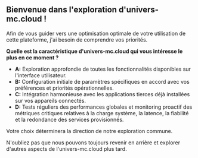 ##  Bienvenue dans l'exploration d'univers-mc.cloud !

Afin de vous guider vers une optimisation optimale de votre utilisation de cette plateforme, j'ai besoin de comprendre vos priorités. 

**Quelle est la caractéristique d'univers-mc.cloud qui vous intéresse le plus en ce moment ?**

* **A:**  Exploration approfondie de toutes les fonctionnalités disponibles sur l'interface utilisateur.
* **B:** Configuration initiale de paramètres spécifiques en accord avec vos préférences et priorités opérationnelles.
* **C:** Intégration harmonieuse avec les applications tierces déjà installées sur vos appareils connectés.
* **D:** Tests réguliers des performances globales et monitoring proactif des métriques critiques relatives à la charge système, la latence, la fiabilité et la redondance des services provisionnés.



Votre choix déterminera la direction de notre exploration commune. 

N'oubliez pas que nous pouvons toujours revenir en arrière et explorer d'autres aspects de l'univers-mc.cloud plus tard. 
